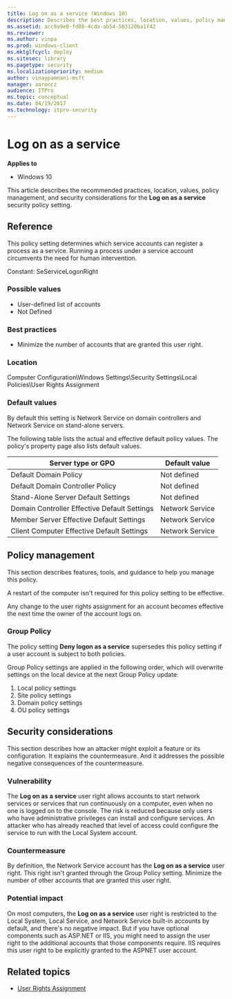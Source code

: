 ```yaml
---
title: Log on as a service (Windows 10)
description: Describes the best practices, location, values, policy management, and security considerations for the Log on as a service security policy setting.
ms.assetid: acc9a9e0-fd88-4cda-ab54-503120ba1f42
ms.reviewer: 
ms.author: vinpa
ms.prod: windows-client
ms.mktglfcycl: deploy
ms.sitesec: library
ms.pagetype: security
ms.localizationpriority: medium
author: vinaypamnani-msft
manager: aaroncz
audience: ITPro
ms.topic: conceptual
ms.date: 04/19/2017
ms.technology: itpro-security
---
```


# Log on as a service

**Applies to**
-   Windows 10

This article describes the recommended practices, location, values, policy management, and security considerations for the **Log on as a service** security policy setting.

## Reference

This policy setting determines which service accounts can register a process as a service. Running a process under a service account circumvents the need for human intervention.

Constant: SeServiceLogonRight

### Possible values

-   User-defined list of accounts
-   Not Defined

### Best practices

-   Minimize the number of accounts that are granted this user right.

### Location

Computer Configuration\\Windows Settings\\Security Settings\\Local Policies\\User Rights Assignment

### Default values

By default this setting is Network Service on domain controllers and Network Service on stand-alone servers.

The following table lists the actual and effective default policy values. The policy's property page also lists default values.

| Server type or GPO | Default value |
| - | - |
| Default Domain Policy| Not defined| 
| Default Domain Controller Policy | Not defined| 
| Stand-Alone Server Default Settings | Not defined| 
| Domain Controller Effective Default Settings | Network Service| 
| Member Server Effective Default Settings| Network Service| 
| Client Computer Effective Default Settings | Network Service| 
 
## Policy management

This section describes features, tools, and guidance to help you manage this policy.

A restart of the computer isn't required for this policy setting to be effective.

Any change to the user rights assignment for an account becomes effective the next time the owner of the account logs on.

### Group Policy

The policy setting **Deny logon as a service** supersedes this policy setting if a user account is subject to both policies.

Group Policy settings are applied in the following order, which will overwrite settings on the local device at the next Group Policy update:

1.  Local policy settings
2.  Site policy settings
3.  Domain policy settings
4.  OU policy settings

## Security considerations

This section describes how an attacker might exploit a feature or its configuration. It explains the countermeasure. And it addresses the possible negative consequences of the countermeasure.

### Vulnerability

The **Log on as a service** user right allows accounts to start network services or services that run continuously on a computer, even when no one is logged on to the console. The risk is reduced because only users who have administrative privileges can install and configure services. An 
attacker who has already reached that level of access could configure the service to run with the Local System account.

### Countermeasure

By definition, the Network Service account has the **Log on as a service** user right. This right isn't granted through the Group Policy setting. Minimize the number of other accounts that are granted this user right.

### Potential impact

On most computers, the **Log on as a service** user right is restricted to the Local System, Local Service, and Network Service built-in accounts by default, and there's no negative impact. But if you have optional components such as ASP.NET or IIS, you might need to 
assign the user right to the additional accounts that those components require. IIS requires this user right to be explicitly granted to the ASPNET user account.

## Related topics

- [User Rights Assignment](user-rights-assignment.md)
